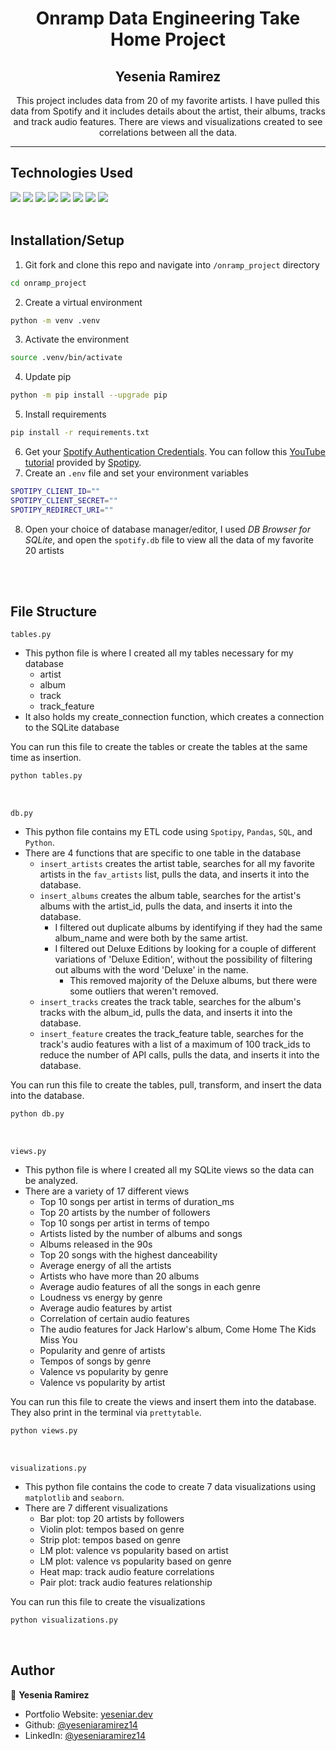 <h1 align="center">Onramp Data Engineering Take Home Project</h1>

<h2 align="center"> Yesenia Ramirez </h2>

<p align="center">This project includes data from 20 of my favorite artists. I have pulled this data from Spotify and it includes details about the artist, their albums, tracks and track audio features. There are views and visualizations created to see correlations between all the data.</p>
<hr>

## Technologies Used 
<img src="https://img.shields.io/badge/GIT-E44C30?style=for-the-badge&logo=git&logoColor=white"> <img src="https://img.shields.io/badge/pypi-3775A9?style=for-the-badge&logo=pypi&logoColor=white"> <img src="https://img.shields.io/badge/Python-3776AB?style=for-the-badge&logo=python&logoColor=white"> <img src="https://img.shields.io/badge/SQLite-07405E?style=for-the-badge&logo=sqlite&logoColor=white"> <img src="https://img.shields.io/badge/Pandas-2C2D72?style=for-the-badge&logo=pandas&logoColor=white"> <img src="https://img.shields.io/badge/Jupyter-F37626.svg?&style=for-the-badge&logo=Jupyter&logoColor=white"> <img src="https://img.shields.io/badge/Matplotlib-07405E?style=for-the-badge&logo="> <img src="https://img.shields.io/badge/seaborn-07405E?style=for-the-badge&logo=">
<br>
<br>

## Installation/Setup
1. Git fork and clone this repo and navigate into ```/onramp_project``` directory
```sh
cd onramp_project
```
2. Create a virtual environment 
```sh
python -m venv .venv
```
3. Activate the environment
```sh
source .venv/bin/activate
```
4. Update pip
```sh
python -m pip install --upgrade pip
```
5. Install requirements
```sh
pip install -r requirements.txt
```
6. Get your <a href="https://developer.spotify.com/dashboard/login">Spotify Authentication Credentials</a>. You can follow this <a href="https://youtu.be/3RGm4jALukM">YouTube tutorial</a> provided by <a href="https://spotipy.readthedocs.io/en/master/">Spotipy</a>.
7. Create an ```.env``` file and set your environment variables
```sh
SPOTIPY_CLIENT_ID=""
SPOTIPY_CLIENT_SECRET=""
SPOTIPY_REDIRECT_URI=""
```
8. Open your choice of database manager/editor, I used *DB Browser for SQLite*, and open the ```spotify.db``` file to view all the data of my favorite 20 artists
<br>
<br>

## File Structure
```tables.py```
- This python file is where I created all my tables necessary for my database
    - artist
    - album
    - track
    - track_feature
- It also holds my create_connection function, which creates a connection to the SQLite database 

You can run this file to create the tables or create the tables at the same time as insertion. 
```sh
python tables.py
```
<br>

```db.py```
- This python file contains my ETL code using ```Spotipy```, ```Pandas```, ```SQL```, and ```Python```. 
- There are 4 functions that are specific to one table in the database
    - ```insert_artists``` creates the artist table, searches for all my favorite artists in the ```fav_artists``` list, pulls the data, and inserts it into the database. 
    - ```insert_albums``` creates the album table, searches for the artist's albums with the artist_id, pulls the data, and inserts it into the database. 
        - I filtered out duplicate albums by identifying if they had the same album_name and were both by the same artist. 
        - I filtered out Deluxe Editions by looking for a couple of different variations of 'Deluxe Edition', without the possibility of filtering out albums with the word 'Deluxe' in the name. 
            - This removed majority of the Deluxe albums, but there were some outliers that weren't removed. 
    - ```insert_tracks``` creates the track table, searches for the album's tracks with the album_id, pulls the data, and inserts it into the database. 
    - ```insert_feature``` creates the track_feature table, searches for the track's audio features with a list of a maximum of 100 track_ids to reduce the number of API calls, pulls the data, and inserts it into the database. 

You can run this file to create the tables, pull, transform, and insert the data into the database. 
```sh
python db.py
```
<br>

```views.py```
- This python file is where I created all my SQLite views so the data can be analyzed. 
- There are a variety of 17 different views 
    - Top 10 songs per artist in terms of duration_ms
    - Top 20 artists by the number of followers
    - Top 10 songs per artist in terms of tempo
    - Artists listed by the number of albums and songs
    - Albums released in the 90s
    - Top 20 songs with the highest danceability
    - Average energy of all the artists
    - Artists who have more than 20 albums
    - Average audio features of all the songs in each genre
    - Loudness vs energy by genre
    - Average audio features by artist
    - Correlation of certain audio features
    - The audio features for Jack Harlow's album, Come Home The Kids Miss You
    - Popularity and genre of artists
    - Tempos of songs by genre 
    - Valence vs popularity by genre    
    - Valence vs popularity by artist 

You can run this file to create the views and insert them into the database. They also print in the terminal via ```prettytable```. 
```sh
python views.py
```
<br>

```visualizations.py```
- This python file contains the code to create 7 data visualizations using ```matplotlib``` and ```seaborn```. 
- There are 7 different visualizations 
    - Bar plot: top 20 artists by followers 
    - Violin plot: tempos based on genre
    - Strip plot: tempos based on genre 
    - LM plot: valence vs popularity based on artist
    - LM plot: valence vs popularity based on genre 
    - Heat map: track audio feature correlations
    - Pair plot: track audio features relationship

You can run this file to create the visualizations
```sh
python visualizations.py
```
<br>


## Author

👤 **Yesenia Ramirez**

* Portfolio Website: [yeseniar.dev](https://www.yeseniar.dev)
* Github: [@yeseniaramirez14](https://github.com/yeseniaramirez14)
* LinkedIn: [@yeseniaramirez14](https://linkedin.com/in/yeseniaramirez14)
